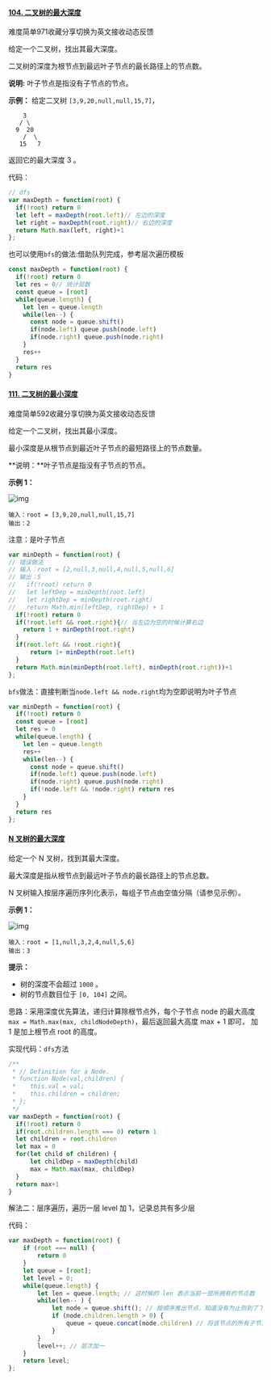 #### [104. 二叉树的最大深度](https://leetcode-cn.com/problems/maximum-depth-of-binary-tree/)

难度简单971收藏分享切换为英文接收动态反馈

给定一个二叉树，找出其最大深度。

二叉树的深度为根节点到最远叶子节点的最长路径上的节点数。

**说明:** 叶子节点是指没有子节点的节点。

**示例：**
给定二叉树 `[3,9,20,null,null,15,7]`，

```
    3
   / \
  9  20
    /  \
   15   7
```

返回它的最大深度 3 。

代码：

```js
// dfs
var maxDepth = function(root) {
  if(!root) return 0
  let left = maxDepth(root.left)// 左边的深度
  let right = maxDepth(root.right)// 右边的深度
  return Math.max(left, right)+1
};
```

也可以使用`bfs`的做法:借助队列完成，参考层次遍历模板

```js
const maxDepth = function(root) {
  if(!root) return 0
  let res = 0// 统计层数
  const queue = [root]
  while(queue.length) {
    let len = queue.length
    while(len--) {
      const node = queue.shift()
      if(node.left) queue.push(node.left)
      if(node.right) queue.push(node.right)
    }
    res++
  }
  return res
}
```



#### [111. 二叉树的最小深度](https://leetcode-cn.com/problems/minimum-depth-of-binary-tree/)

难度简单592收藏分享切换为英文接收动态反馈

给定一个二叉树，找出其最小深度。

最小深度是从根节点到最近叶子节点的最短路径上的节点数量。

**说明：**叶子节点是指没有子节点的节点。

 

**示例 1：**

![img](https://assets.leetcode.com/uploads/2020/10/12/ex_depth.jpg)

```
输入：root = [3,9,20,null,null,15,7]
输出：2
```

注意：是叶子节点

```js
var minDepth = function(root) {
// 错误做法
// 输入：root = [2,null,3,null,4,null,5,null,6]
// 输出：5
//   if(!root) return 0
//   let leftDep = minDepth(root.left)
//   let rightDep = minDepth(root.right)
//   return Math.min(leftDep, rightDep) + 1
  if(!root) return 0
  if(!root.left && root.right){// 当左边为空的时候计算右边
    return 1 + minDepth(root.right)
  }
  if(root.left && !root.right){
      return 1+ minDepth(root.left)
  }
  return Math.min(minDepth(root.left), minDepth(root.right))+1
};
```

`bfs`做法：直接判断当`node.left && node.right`均为空即说明为叶子节点

```js
var minDepth = function(root) {
  if(!root) return 0
  const queue = [root]
  let res = 0
  while(queue.length) {
    let len = queue.length
    res++
    while(len--) {
      const node = queue.shift()
      if(node.left) queue.push(node.left)
      if(node.right) queue.push(node.right)
      if(!node.left && !node.right) return res
    }
  }
  return res
};
```

#### [N 叉树的最大深度](https://leetcode-cn.com/problems/maximum-depth-of-n-ary-tree/)

给定一个 N 叉树，找到其最大深度。

最大深度是指从根节点到最远叶子节点的最长路径上的节点总数。

N 叉树输入按层序遍历序列化表示，每组子节点由空值分隔（请参见示例）。

 

**示例 1：**

![img](https://assets.leetcode.com/uploads/2018/10/12/narytreeexample.png)

```
输入：root = [1,null,3,2,4,null,5,6]
输出：3
```

**提示：**

- 树的深度不会超过 `1000` 。
- 树的节点数目位于 `[0, 104]` 之间。

思路：采用深度优先算法，递归计算除根节点外，每个子节点 node 的最大高度` max = Math.max(max, childNodeDepth)`，最后返回最大高度 max + 1 即可， 加 1 是加上根节点 root 的高度。

实现代码：`dfs`方法

```js
/**
 * // Definition for a Node.
 * function Node(val,children) {
 *    this.val = val;
 *    this.children = children;
 * };
 */
var maxDepth = function(root) {
  if(!root) return 0
  if(root.children.length === 0) return 1
  let children = root.children
  let max = 0
  for(let child of children) {
      let childDep = maxDepth(child)
      max = Math.max(max, childDep)
  }
  return max+1
}
```

 解法二：层序遍历，遍历一层 level 加 1，记录总共有多少层 

代码：

```js
var maxDepth = function(root) {
    if (root === null) {
        return 0
    } 
    let queue = [root];
    let level = 0;
    while(queue.length) {
        let len = queue.length; // 这时候的 len 表示当前一层所拥有的节点数
        while(len-- ) {
            let node = queue.shift(); // 按顺序推出节点，知道没有为止则到了下一层
            if (node.children.length > 0) {
                queue = queue.concat(node.children) // 将该节点的所有子节点推入栈中，也可以采用遍历，但更费时
            }
        }
        level++; // 层次加一
    }
    return level;
};
```

